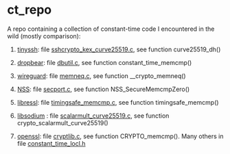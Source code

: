 # ct_repo

A repo containing a collection of constant-time code I encountered in the wild (mostly comparison):

1. [tinyssh](https://github.com/janmojzis/tinyssh): file [sshcrypto_kex_curve25519.c](https://github.com/janmojzis/tinyssh/blob/e4db2a2181c104c7780e9f077923e2368a4386ee/tinyssh/sshcrypto_kex_curve25519.c), see function curve25519_dh()

2. [dropbear](https://github.com/mkj/dropbear): file [dbutil.c](https://github.com/mkj/dropbear/blob/d740dc548924f2faf0934e5f9a4b83d2b5d6902d/dbutil.c), see
function constant_time_memcmp()

3. [wireguard](https://github.com/WireGuard/WireGuard): file [memneq.c](https://github.com/WireGuard/WireGuard/blob/282eec313e6a46dac5fc9d279391b3177286381e/src/compat/memneq/memneq.c), see function \_\_crypto_memneq()

4. [NSS](https://github.com/nss-dev/nss): file [secport.c](https://github.com/nss-dev/nss/blob/30903daa5b544819ac3f233ceada392919096271/lib/util/secport.c), 
see function NSS_SecureMemcmpZero()

5. [libressl](https://github.com/libressl-portable/openbsd): file [timingsafe_memcmp.c](https://github.com/libressl-portable/openbsd/blob/8344ab14a2f6b4aa84db9a7076626906bfbc9645/src/lib/libc/string/timingsafe_memcmp.c), see function timingsafe_memcmp()

6. [libsodium](https://github.com/jedisct1/libsodium) : file [scalarmult_curve25519.c](https://github.com/jedisct1/libsodium/blob/cfb0f94704841f943a5a11d9e335da409c55d58a/src/libsodium/crypto_scalarmult/curve25519/scalarmult_curve25519.c), see function crypto_scalarmult_curve25519()

7. [openssl](https://github.com/openssl/openssl): file [cryptlib.c](https://github.com/openssl/openssl/blob/master/crypto/cryptlib.c), see 
function CRYPTO_memcmp(). Many others in file [constant_time_locl.h](https://github.com/openssl/openssl/blob/master/include/internal/constant_time_locl.h)


